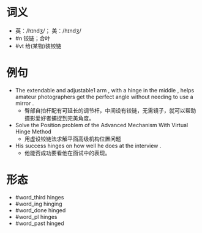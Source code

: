 # 词义
- 英：/hɪndʒ/； 美：/hɪndʒ/
- #n 铰链；合叶
- #vt 给(某物)装铰链
# 例句
- The extendable and adjustable1 arm , with a hinge in the middle , helps amateur photographers get the perfect angle without needing to use a mirror .
	- 臀部自拍杆配有可延长的调节杆，中间设有铰链，无需镜子，就可以帮助摄影爱好者捕捉到完美角度。
- Solve the Position problem of the Advanced Mechanism With Virtual Hinge Method
	- 用虚设铰链法求解平面高级机构位置问题
- His success hinges on how well he does at the interview .
	- 他能否成功要看他在面试中的表现。
# 形态
- #word_third hinges
- #word_ing hinging
- #word_done hinged
- #word_pl hinges
- #word_past hinged
